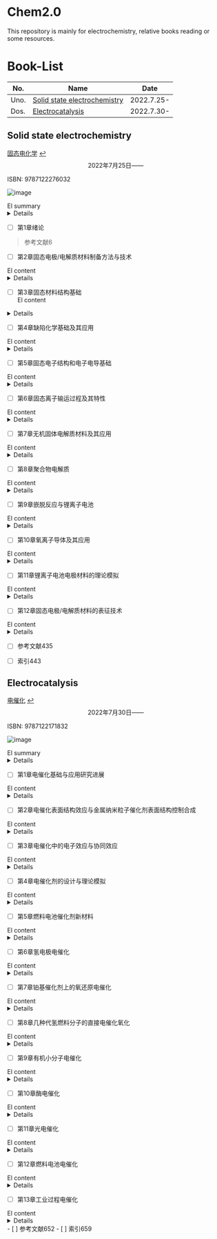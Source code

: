 # Chem2.0
This repository is mainly for electrochemistry, relative books reading or some resources.
# Book-List


| No. |Name   |Date|
|---|---|---|
| Uno. |[Solid state electrochemistry ](#solid-state-electrochemistry )| 2022.7.25-|
| Dos. |[Electrocatalysis](#electrocatalysis)|2022.7.30-|




## Solid state electrochemistry 
[固态电化学](https://book.douban.com/subject/30167161/)     [↩️](#chem2.0)
$${\mathscr{2022年7月25日——}}$$

ISBN: 9787122276032

![image](https://user-images.githubusercontent.com/87826552/180705259-da0ace58-2014-45b5-a916-807bc392aae7.png)

<summary> El summary </summary>
<details> 固态电化学学科是一门新兴的交叉学科，它主要关注固体中电化学反应过程及其相关材料构效关系。本书主要介绍固态电化学所涉及的物理、化学与材料相关的基础理论知识，实验研究方法，体系应用及其今后发展趋势。全书共分为12章，内容包括固态电极/电解质材料合成方法（包括相关的实验方法和技术）、固态材料结构分析、固态材料中的缺陷化学、固态电子结构与电子电导、固态离子输运过程及其特性、无机离子导体材料、聚合物电解质、离子嵌入脱出反应、氧离子导体及混合导体、材料物理与化学性质的计算机模拟、固态电化学研究方法（包括一些新型的表征技术等）。
</details> 

- [ ] 第1章绪论
> 参考文献6
- [ ] 第2章固态电极/电解质材料制备方法与技术
<summary> El content </summary>
<details> 2.1气相制备法8
2.1.1化学气相沉积法8
2.1.2磁控溅射法12
2.1.3原子层沉积法14
2.2液相制备法16
2.2.1溶胶凝胶法16
2.2.2水热/溶剂热合成法20
2.2.3共沉淀法23
2.2.4熔盐生长法25
2.3固相制备法26
2.3.1粉末固相法26
2.3.2燃烧法27
2.3.3机械合金法28
2.4球形颗粒制备方法29
2.4.1络合沉淀生长法30
2.4.2喷雾干燥造粒法31
2.5相关实验技术33
2.5.1高温技术33
2.5.2气氛控制34
2.5.3分离与纯化技术35
参考文献36
</details> 

- [ ] 第3章固态材料结构基础
  <summary> El content </summary>
<details>3.1晶体的对称38
3.1.1对称要素39
3.1.2对称要素组合定理和点群、空间群42
3.1.3晶体定向和符号46
3.1.4空间格子48
3.2晶体化学51
3.2.1化学键51
3.2.2紧密堆积原理53
3.2.3鲍林法则54
3.2.4常见结构现象55
3.2.5晶体场理论57
3.3晶体结构60
3.3.1典型晶体结构60
3.3.2常见锂电池材料相关晶体结构78
3.4X射线衍射技术86
3.4.1连续X射线和特征X射线86
3.4.2X射线衍射波长的选择92
3.4.3倒易格子和反射球96
3.4.4影响X射线衍射强度的各种因素98
3.5结构表征101
3.5.1X射线物相分析101
3.5.2粉末衍射图谱的指标化102
3.5.3空间群的确定106
3.5.4粉末X射线衍射法晶体结构的测定110
3.5.5CIF数据文件113
参考文献116
</details> 

- [ ] 第4章缺陷化学基础及其应用
<summary> El content </summary>
<details> 4.1引言118
4.1.1缺陷形成能118
4.1.2缺陷的分类119
4.2点缺陷的分类和表示方法120
4.2.1本征缺陷120
4.2.2非本征缺陷（杂质缺陷）121
4.2.3非化学计量缺陷122
4.2.4缺陷缔合与缺陷簇122
4.3点缺陷的表示方法123
4.3.1克罗格-明克符号123
4.3.2缺陷反应式的书写原则124
4.4固溶体及补偿机制125
4.4.1离子补偿机制126
4.4.2电子补偿机制128
4.5缺陷浓度的影响因素（分压、掺杂等）130
4.5.1缺陷的形成与平衡130
4.5.2本征缺陷的缺陷反应与平衡130
4.5.3掺杂对缺陷浓度的影响131
4.5.4分压对缺陷浓度的影响132
4.6缺陷表征方法133
4.6.1X射线粉末衍射（XRD）134
4.6.2密度测量135
4.6.3热分析技术（DTA/DSC）136
4.6.4电子自旋共振136
4.6.5电子显微技术137
4.7电化学相关材料中缺陷结构的分析实例138
4.7.1LiFePO4正极材料的缺陷化学138
4.7.2FePO4的缺陷化学139
参考文献140
  </details> 
  
- [ ] 第5章固态电子结构和电子电导基础
<summary> El content </summary>
<details>5.1能带的概念141
5.2金属、半导体、绝缘体、半金属、half-metal144
5.3材料中原子的相互作用力、杂化轨道145
5.4电子有效质量、电子状态密度149
5.5费米能级、费米分布函数151
5.6Jahn-Teller效应152
5.7电极材料中电子电导的经典理论153
5.8玻尔兹曼方程和金属电导155
5.9纳米材料的特性、非晶体、玻璃碳156
5.10表面电子态和界面态158
5.11铁磁性、反铁磁性和亚铁磁性159
5.12典型锂离子电池正极材料的电子结构160
5.12.1LiCoO2(R3-m)材料161
5.12.2LiMn2O4(Fd3-m)材料163
5.12.3LiFePO4(Pnma)材料165
5.12.4Li2FeSiO4(空间群P21/n)材料167
5.13典型锂离子电池正极材料的电导169
参考文献171
  
</details>  

- [ ] 第6章固态离子输运过程及其特性
<summary> El content </summary>
<details> 6.1扩散的概念——布朗运动与扩散173
6.2描述扩散的理论模型Fick定律174
6.3固体中原子/离子扩散过程的基本分析176
6.4固体中离子扩散的机制178
6.5扩散的类型及特点180
6.6复杂体系及界面体系的离子扩散特征182
6.7电子电导与离子电导的特性与区分185
6.8固体中原子/离子扩散的相关因子186
6.9离子扩散过程的影响因素(温度及压力的影响)188
6.10外场作用下离子的扩散过程189
6.11固态离子扩散特性及其应用193
6.12离子扩散系数的测定与研究方法194
6.12.1示踪原子法195
6.12.2同位素标记——二次离子质谱法196
6.12.3核磁共振技术196
6.12.4直流法测定电导率及离子扩散系数200
6.12.5交流阻抗方法202
6.13固态材料中离子电化学扩散系数的测定204
参考文献206
  
</details> 

- [ ] 第7章无机固体电解质材料及其应用
<summary> El content </summary>
<details>  7.1无机固体Li+导体208
7.1.1LISICON型固体电解质209
7.1.2NASICION型固体电解质209
7.1.3钙钛矿型固体电解质211
7.1.4石榴石型固体电解质213
7.1.5硫化物固体电解质218
7.1.6其它类型的固体电解质221
7.2钠离子导体材料222
7.2.1β-氧化铝222
7.2.2NASICON材料224
7.2.3应用225
7.3无机质子导体材料229
7.3.1固体无机酸型质子导体230
7.3.2钙钛矿型氧化物质子导体231
7.3.3其它材料233
7.3.4应用235
参考文献237
  
</details>

- [ ] 第8章聚合物电解质
<summary> El content </summary>
<details> 8.1引言244
8.2聚合物电解质的分类及其特点244
8.3聚合物电解质的结构及离子输运机理247
8.3.1PEO基聚合物电解质的结构247
8.3.2聚合物电解质中离子的输运机理249
8.4全固态聚合物电解质252
8.4.1PEO体系252
8.4.2离子橡胶254
8.4.3其它基于E-O氧化乙烯单元的聚合物电解质254
8.5胶体电解质体系256
8.5.1增塑型聚合物电解质256
8.5.2胶体聚合物电解质257
8.6聚合物电解质的应用260
8.6.1在锂离子电池上的应用260
8.6.2在锂空气电池上的应用260
8.6.3在电致变色器件中的应用261
8.6.4在超级电容器中的应用262
8.6.5在其它领域中的应用262
参考文献262
  
</details> 

- [ ] 第9章嵌脱反应与锂离子电池
<summary> El content </summary>
<details> 9.1引言266
9.2嵌入脱出反应热力学267
9.2.1吉布斯相律267
9.2.2锂离子的嵌入脱出热力学267
9.2.3点阵气体模型269
9.2.4影响嵌入脱出反应的因素271
9.3嵌入脱出反应动力学275
9.3.1离子在材料中的迁移表征276
9.3.2材料中的离子自扩散277
9.3.3离子浓度对扩散的影响277
9.3.4化学扩散系数的电化学测定方法280
9.4实用电极材料的嵌脱过程284
9.4.1石墨类电极材料284
9.4.2LiCoO2电极材料287
9.4.3三元电极材料290
9.4.4LiMn2O4电极材料294
9.4.5LiFePO4电极材料296
9.4.6Li4Ti5O12电极材料299
参考文献302
  
</details> 

- [ ] 第10章氧离子导体及其应用
<summary> El content </summary>
<details> 10.1引言308
10.2氧离子导体结构及传输特性308
10.2.1萤石结构材料309
10.2.2氧缺陷钙钛矿结构氧化物314
10.2.3钼酸镧（La2Mo2O9）基氧化物320
10.2.4磷灰石结构固体电解质321
10.3氧离子导体的应用322
10.3.1固体氧化物燃料电池322
10.3.2致密陶瓷透氧膜反应器329
10.3.3氧传感器333
参考文献336
  
</details> 

- [ ] 第11章锂离子电池电极材料的理论模拟
<summary> El content </summary>
<details> 11.1材料模拟计算的理论基础343
11.2密度泛函理论344
11.2.1Kohn-Sham方程344
11.2.2局域密度近似和广义梯度近似345
11.2.3Kohn-Sham方程的解法346
11.2.4总能量349
11.3经典分子动力学和Car-Parrinello方法349
11.4锂离子电池电极材料电压平台的计算351
11.5锂离子脱嵌过程中的相稳定性及结构演化353
11.6材料相变的理论描述355
11.7电极材料的稳定性分析357
11.8电极材料中的离子迁移360
11.9电极材料的结构预测方法362
11.9.1结构单元网络搜索方法362
11.9.2用于晶体结构预测的自适应的遗传算法363
11.9.3基于材料中“结构单元”的结构预测方法366
参考文献366
  
</details> 

- [ ] 第12章固态电极/电解质材料的表征技术
<summary> El content </summary>
<details> 12.1电化学表征技术368
12.1.1循环伏安（CV）法368
12.1.2交流阻抗（AC）法370
12.1.3恒电流间歇滴定（GITT）法374
12.2光子衍射技术378
12.2.1X射线衍射技术378
12.2.2中子衍射技术383
12.3高分辨扫描电镜及透射电镜技术386
12.3.1高分辨扫描电镜386
12.3.2高分辨率透射电镜技术387
12.4热分析396
12.4.1热分析方法介绍396
12.4.2热分析实验条件选择397
12.4.3热分析方法在锂离子电池体系中的应用398
12.5微分电化学质谱401
12.5.1DEMS介绍401
12.5.2DEMS应用402
12.6固体核磁共振波谱技术406
12.6.1固体核磁共振介绍406
12.6.2固体核磁共振在锂离子电池材料微观结构分析中的应用408
12.6.3动力学研究412
12.6.4核磁共振成像（NMRI）技术416
12.7扫描微探针技术416
12.7.1扫描隧道显微镜(STM)416
12.7.2原子力显微镜(AFM)424
12.8原位红外和拉曼光谱技术429
12.8.1电化学原位红外光谱简介429
12.8.2电化学原位拉曼光谱简介430
12.8.3原位红外和拉曼光谱技术在锂离子电池中的应用431
  </details> 
  
- [ ] 参考文献435
- [ ] 索引443
  

  
## Electrocatalysis
[电催化](https://book.douban.com/subject/30688255/)             [↩️](#chem2.0)
$${\mathscr{2022年7月30日——}}$$

ISBN: 9787122171832

![image](https://user-images.githubusercontent.com/87826552/180705731-e39efb07-e72e-40ea-847f-e49397857ec7.png)
  
<summary> El summary </summary>
<details>本书由电催化基础和重要电催化过程两部分组成。内容包括从纳米结构、表面结构、电子结构出发认识电催化过程和催化剂材料的性质，到电催化剂的理论设计、理论模拟和制备；从氢、氧及有机分子电催化基础，到燃料电池、太阳能电池、生物电化学乃至工业电化学过程等电催化应用。本书在内容的选择上，既注重基础知识和研究方法的介绍，同时又紧紧围绕前沿方向。
本书既适合选择电催化、电化学、催化化学、表面科学、材料科学等学科作为研究方向的研究生，也适合从事电催化及相关领域科学研究和技术研发的科技工作者参考。
  </details> 
  
- [ ] 第1章电催化基础与应用研究进展
<summary> El content </summary>
<details>1?1电化学的发展历史1
1?2电催化反应的基本规律和两类电催化反应及其共同特点3
1?3研究电极过程的经典电化学方法、表面分析技术和电化学原位谱学方法5
1?3?1经典电化学研究方法5
1?3?2非传统电化学研究方法及其进展7
1?4电催化剂的电子结构效应和表面结构效应12
1?4?1电子结构效应对电催化反应速度的影响12
1?4?2表面结构效应对电催化反应速度的影响15
1?5一些实际电催化体系的分析和讨论20
1?5?1纳米粒子的组成及其对电催化性能的影响20
1?5?2催化剂载体对电催化性能的影响21
1?5?3纳米粒子的表面结构对其电催化性能的影响22
1?5?4纳米尺度电催化剂活性的比较与关联25
1?6总结与展望28
参考文献29
  
</details> 
  
- [ ] 第2章电催化表面结构效应与金属纳米粒子催化剂表面结构控制合成
<summary> El content </summary>
<details> 2?1电催化表面结构效应33
2?1?1金属单晶面及其表面原子排列结构33
2?1?2晶面结构效应34
2?2金属纳米粒子的表面结构控制合成及其电催化39
2?2?1纳米粒子形状与晶面的关系39
2?2?2晶体生长规律41
2?2?3低表面能金属纳米粒子的控制合成及其催化性能研究44
2?2?4高表面能金属纳米粒子的控制合成及其电催化51
2?3总结与展望67
参考文献69
  
</details> 
  
- [ ] 第3章电催化中的电子效应与协同效应
<summary> El content </summary>
<details>3?1金属表面吸附作用的物理化学基础75
3?1?1金属的电子能带结构75
3?1?2吸附质与金属表面的相互作用79
3?1?3吸附作用的密度泛函理论计算82
3?2催化作用中的电子效应与协同效应85
3?2?1吸附作用的电子特征描述85
3?2?2金属表面反应性及其电子效应调控89
3?2?3催化作用中的协同效应91
3?3研究实例93
3?3?1氧还原反应Pt合金催化剂的电子效应93
3?3?2甲酸氧化反应Pd合金催化剂的表面反应性调控98
3?3?3氢氧化反应Ni催化剂d带反应性的选择性抑制101
3?3?4利用几何效应调控Pt催化甲醇氧化的反应选择性103
3?3?5Pt?Ru电催化协同效应的直接观测105
3?3?6Pd?Au合金表面H吸附与CO吸附所需的 小Pd原子聚集体108
参考文献110
  
</details>  
  
- [ ] 第4章电催化剂的设计与理论模拟
<summary> El content </summary>
<details> 4?1电极/溶液界面电荷传递过程的量子效应114
4?1?1电子转移反应的基本类型114
4?1?2电子转移的基本原理115
4?1?3Marcus的电子转移理论117
4?1?4电极/溶液界面电子的隧道效应123
4?2电极/溶液界面的量子化学模拟128
4?2?1计算方法与模型128
4?2?2催化剂的反应活性和电子构型的计算134
4?2?3溶剂效应150
4?2?4电极电势的模拟159
4?3电极过程动力学模拟及其应用169
4?3?1氧气电催化还原169
4?3?2甲醇电催化氧化176
4?3?3电催化非线性动力学过程模拟180
4?4总结与展望190
参考文献190
  
</details> 
  
- [ ] 第5章燃料电池催化剂新材料
<summary> El content </summary>
<details>  5?1质子交换膜燃料电池及催化剂概述196
5?2阳极催化剂200
5?2?1氢?氧燃料电池阳极催化剂200
5?2?2DMFC阳极催化剂202
5?2?3DFAFC阳极催化剂212
5?2?4DEFC阳极催化剂220
5?3阴极催化剂224
5?3?1阴极氧电还原机理224
5?3?2铂基催化剂225
5?3?3非铂基金属催化剂227
5?4催化剂制备方法231
5?4?1浸渍?液相还原法231
5?4?2胶体法233
5?4?3微乳液法235
5?4?4电化学法235
5?4?5气相还原法236
5?4?6气相沉积法237
5?4?7高温合金化法237
5?4?8羰基簇合物法237
5?4?9预沉淀法238
5?4?10离子液体法238
5?4?11喷雾热解法238
5?4?12固相反应法239
5?4?13多醇过程法240
5?4?14微波法240
5?4?15组合法241
5?4?16离子交换法241
5?4?17辐照法241
5?5载体242
5?5?1炭黑242
5?5?2中孔碳243
5?5?3CNTs245
5?5?4碳凝胶247
5?5?5空心碳247
5?5?6碳卷249
5?5?7碳纤维250
5?5?8碳纳米分子筛250
5?5?9碳化钨251
5?5?10硬碳252
5?5?11碳纳米笼252
5?5?12金刚石252
5?5?13富勒烯252
5?5?14石墨烯253
参考文献253
  
</details>
  
- [ ] 第6章氢电极电催化
<summary> El content </summary>
<details>  6?1氢电极反应及其电催化概述270
6?2氢的电化学吸附273
6?2?1氢的欠电势吸附274
6?2?2氢的过电势吸附278
6?2?3氢吸附的谱学技术研究280
6?2?4氢吸附的理论计算研究281
6?3氢电极反应机理286
6?4氢电极反应动力学288
6?4?1氢电极反应交换电流密度的测量288
6?4?2交换电流密度的火山关系图290
6?4?3温度对氢电极反应动力学的影响294
6?5氢电催化的Pt表面结构效应296
6?6氢电催化的铂纳米粒径效应297
6?7总结与展望302
参考文献304
  
</details>
  
- [ ] 第7章铂基催化剂上的氧还原电催化
<summary> El content </summary>
<details>7?1概述307
7?2Pt单质金属催化剂309
7?2?1Pt单晶的晶面取向、阴离子吸附对氧还原性能的影响309
7?2?2Pt纳米催化剂的粒径效应314
7?3铂基二元模型电催化剂的氧还原行为323
7?4Pt及其合金的氧还原活性趋势的理论预期329
7?5Pt基金属纳米催化剂334
7?6ORR机理的研究进展338
7?7总结与展望343
参考文献344
  
</details>  
  
- [ ] 第8章几种代氢燃料分子的直接电催化氧化
<summary> El content </summary>
<details>8?1硼氢化物的直接电催化氧化353
8?1?1硼氢化物作为代氢阳极燃料的优势与问题353
8?1?2不同金属上硼氢化物电氧化的基本行为354
8?1?3BH-4在金属电极上的电氧化模型360
8?1?4硼氢化物的直接电催化氧化小结364
8?2氨的直接电催化氧化364
8?2?1氨的直接电催化氧化概述364
8?2?2氨在Pt及其合金上的电氧化行为365
8?2?3氨在金属镍上的电氧化行为371
8?3硼氮烷作为阳极燃料的电催化376
8?3?1硼氮烷作为阳极燃料的电催化概述376
8?3?2BH3NH3在Ag电极上的电氧化377
8?3?3几种典型催化剂上硼氮烷的直接电氧化381
8?3?4总结与展望385
参考文献385
  
</details> 
  
- [ ] 第9章有机小分子电催化
<summary> El content </summary>
<details>9?1概述388
9?2 CO的电催化氧化390
9?2?1CO在金属表面的吸附390
9?2?2CO在Pt表面电氧化391
9?2?3纳米Pt表面CO的电氧化：尺寸及晶面效应394
9?2?4Pt?Ru合金表面CO电氧化的“双功能机理”395
9?2?5d带能级与表面偏析对电催化的影响397
9?3甲醇的阳极氧化399
9?3?1甲醇的电氧化机理399
9?3?2甲醇电氧化催化剂的设计400
9?4甲酸的电催化氧化402
9?4?1Pt表面甲酸电氧化机理402
9?4?2Pd表面甲酸电氧化404
9?4?3甲酸电氧化催化剂的设计405
9?5乙醇的电催化氧化407
9?6碱性环境中C1小分子的电氧化408
9?6?1碱性条件下CO电催化氧化409
9?6?2碱性条件下甲醇的电催化氧化409
9?7总结与展望411
参考文献412
  
</details> 
  
- [ ] 第10章酶电催化
<summary> El content </summary>
<details> 10?1酶的基本结构与功能418
10?1?1酶的基本概念418
10?1?2酶的活性中心418
10?1?3酶的一级结构与催化功能的关系419
10?1?4酶的二级和三级结构与催化功能的关系419
10?1?5酶的四级结构与催化功能的关系421
10?2酶催化反应的一般理论422
10?2?1酶催化反应理论422
10?2?2酶催化反应的动力学424
10?2?3酶催化反应的动力学参数的求取426
10?3酶催化反应的电化学427
10?3?1酶催化反应的电化学研究方法427
10?3?2酶催化反应的电流理论434
10?3?3酶在电极表面的固定439
10?4酶催化电化学研究的几个重要例子451
10?4?1葡萄糖氧化酶452
10?4?2反丁烯二酸还原酶和丁二酸脱氢酶454
10?4?3过氧化物酶459
10?4?4钼氧转移酶462
10?4?5细胞色素P450酶467
10?4?6氢酶469
10?4?7含铜氧化酶471
10?5酶电化学催化的应用472
10?5?1用于底物的定量测定473
10?5?2用作生物燃料电池的电极催化剂478
10?5?3电化学免疫分析482
10?5?4DNA杂交检测483
参考文献484
  
</details> 
  
- [ ] 第11章光电催化
<summary> El content </summary>
<details> 11?1概述495
11?2光电催化原理498
11?2?1太阳能光电催化原理498
11?2?2环境光电催化原理503
11?3光电催化剂与光电催化反应507
11?3?1TiO2光电催化剂的制备507
11?3?2提高TiO2光催化活性的途径510
11?3?3WO3光电催化剂512
11?3?4CdS光电催化剂514
11?3?5ZnO光电催化剂515
11?3?6新型配合物半导体光电催化剂517
11?3?7具有光电催化功能的聚合物纳米复合材料517
11?3?8光电催化剂的表征518
11?3?9光电催化反应527
11?4重要的光电催化过程及应用541
11?4?1光电催化电解水制氢541
11?4?2光电催化对典型有机污染物的降解542
11?5光电催化的研究方法544
11?5?1光催化研究过程的分析方法545
11?5?2光电催化的动力学研究549
11?5?3光电化学研究方法552
参考文献561
  
</details> 
  
- [ ] 第12章燃料电池电催化
<summary> El content </summary>
<details>12?1燃料电池的分类和性能567
12?1?1燃料电池分类568
12?1?2燃料电池性能568
12?2燃料电池电催化571
12?2?1催化剂概述571
12?2?2电催化反应特点573
12?2?3催化剂的表征方法578
12?2?4催化剂的结构组成588
12?2?5催化剂的电催化性能592
12?2?6催化剂的耐久性596
12?3总结与展望604
参考文献605
  
</details>  
  
- [ ] 第13章工业过程电催化
<summary> El content </summary>
<details> 13?1氯碱工业过程电催化609
13?1?1氯碱工业概述609
13?1?2氯碱电解槽的析氯阳极电催化612
13?1?3氯碱电解槽的析氢阴极电催化619
13?2湿法冶金工业电积过程电催化621
13?2?1湿法冶金工业概述621
13?2?2氯化物水溶液中Ni、Co电积过程电催化624
13?2?3硫酸溶液中Ni电积过程电催化625
13?2?4硫酸溶液Zn电积过程电催化629
13?3熔盐铝电解过程电催化639
13?3?1熔盐铝电解工业概述639
13?3?2碳素阳极的掺杂电催化640
13?3?3碳素阳极掺杂电催化机理645
13?3?4锂盐阳极糊及其工业应用649
13?3?5预焙阳极的掺杂电催化与综合改性651

  
</details> 
- [ ] 参考文献652
- [ ] 索引659





